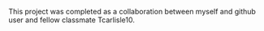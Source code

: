 This project was completed as a collaboration between myself and github user and fellow classmate Tcarlisle10. 
